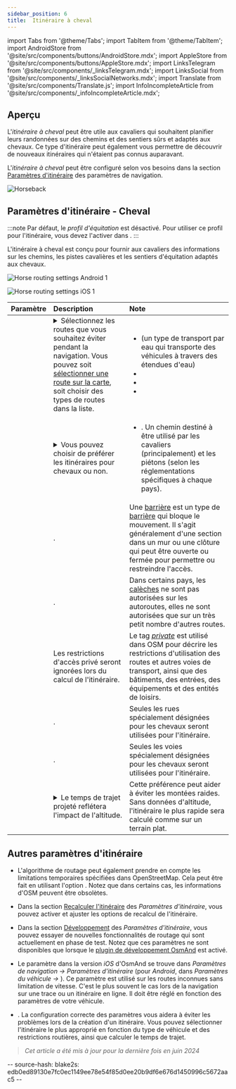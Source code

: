 ```yaml
---
sidebar_position: 6
title:  Itinéraire à cheval
---
```


import Tabs from '@theme/Tabs';
import TabItem from '@theme/TabItem';
import AndroidStore from '@site/src/components/buttons/AndroidStore.mdx';
import AppleStore from '@site/src/components/buttons/AppleStore.mdx';
import LinksTelegram from '@site/src/components/_linksTelegram.mdx';
import LinksSocial from '@site/src/components/_linksSocialNetworks.mdx';
import Translate from '@site/src/components/Translate.js';
import InfoIncompleteArticle from '@site/src/components/_infoIncompleteArticle.mdx';


## Aperçu

L'*itinéraire à cheval* peut être utile aux cavaliers qui souhaitent planifier leurs randonnées sur des chemins et des sentiers sûrs et adaptés aux chevaux. Ce type d'itinéraire peut également vous permettre de découvrir de nouveaux itinéraires qui n'étaient pas connus auparavant.

L'*itinéraire à cheval* peut être configuré selon vos besoins dans la section [Paramètres d'itinéraire](../guidance/navigation-settings.md#route-parameters) des paramètres de navigation.

![Horseback](@site/static/img/navigation/routing/horseback_routing_overview.png)


## Paramètres d'itinéraire - Cheval

:::note
Par défaut, le *profil d'équitation* est désactivé. Pour utiliser ce profil pour l'itinéraire, vous devez l'activer dans *<Translate android="true" ids="shared_string_menu,shared_string_settings,application_profiles"/>*.
:::

L'itinéraire à cheval est conçu pour fournir aux cavaliers des informations sur les chemins, les pistes cavalières et les sentiers d'équitation adaptés aux chevaux.

<Tabs groupId="operating-systems">

<TabItem value="android" label="Android">  

![Horse routing settings Android 1](@site/static/img/navigation/routing/horse-routing-andr.png)

</TabItem>

<TabItem value="ios" label="iOS">

![Horse routing settings iOS 1](@site/static/img/navigation/routing/horse-routing-ios.png)

</TabItem>

</Tabs>

| Paramètre | Description | Note |
|:------------|:---------------|:---------------|
| *<Translate android="true" ids="impassable_road"/>* |  <details><summary> Sélectionnez les routes que vous souhaitez éviter pendant la navigation. Vous pouvez soit [sélectionner une route sur la carte](../../map/map-context-menu/#avoid-road), soit choisir des types de routes dans la liste.  </summary>  ![Avoid roads Android](@site/static/img/navigation/routing/horse_routing_avoid_android.png) </details> | <ul><li> [<Translate android="true" ids="routing_attr_avoid_ferries_name"/>](https://wiki.openstreetmap.org/wiki/Ferries) (un type de transport par eau qui transporte des véhicules à travers des étendues d'eau)</li><li>[<Translate android="true" ids="routing_attr_avoid_stairs_name"/>](https://wiki.openstreetmap.org/wiki/Tag:highway%3Dsteps)</li><li>[<Translate android="true" ids="routing_attr_avoid_tunnels_name"/>](https://wiki.openstreetmap.org/wiki/Key:tunnel)</li><li>[<Translate android="true" ids="routing_attr_avoid_motorway_name"/>](https://wiki.openstreetmap.org/wiki/Tag:highway%3Dmotorway)</li></ul>|
| *<Translate android="true" ids="prefer_in_routing_title"/>* | <details><summary> Vous pouvez choisir de préférer les itinéraires pour chevaux ou non. </summary> ![Prefer horses routes Android](@site/static/img/navigation/routing/horse_routing_prefer_android.png)  </details>  | <ul><li>[<Translate android="true" ids="routing_attr_prefer_horse_routes_name"/>](https://wiki.openstreetmap.org/wiki/Tag:highway%3Dbridleway). Un chemin destiné à être utilisé par les cavaliers (principalement) et les piétons (selon les réglementations spécifiques à chaque pays). </li></ul> |
| *<Translate android="true" ids="routing_attr_allow_gate_name"/>* |  <Translate android="true" ids="routing_attr_allow_gate_description"/>. | Une [barrière](https://wiki.openstreetmap.org/wiki/Tag:barrier%3Dgate) est un type de [barrière](https://wiki.openstreetmap.org/wiki/Key:barrier) qui bloque le mouvement. Il s'agit généralement d'une section dans un mur ou une clôture qui peut être ouverte ou fermée pour permettre ou restreindre l'accès. |
|  *<Translate android="true" ids="routing_attr_carriage_restrictions_name"/>*  |  <Translate android="true" ids="routing_attr_carriage_restrictions_description"/>.  | Dans certains pays, les [calèches](https://wiki.openstreetmap.org/wiki/Key:carriage) ne sont pas autorisées sur les autoroutes, elles ne sont autorisées que sur un très petit nombre d'autres routes.   |
| *<Translate android="true" ids="routing_attr_allow_private_name"/>* |  Les restrictions d'accès privé seront ignorées lors du calcul de l'itinéraire.  | Le tag *[private](https://wiki.openstreetmap.org/wiki/Key:access)* est utilisé dans OSM pour décrire les restrictions d'utilisation des routes et autres voies de transport, ainsi que des bâtiments, des entrées, des équipements et des entités de loisirs.   |
| *<Translate android="true" ids="routing_attr_only_permitted_streets_name"/>*   |  <Translate android="true" ids="routing_attr_only_permitted_streets_description"/>.  | Seules les rues spécialement désignées pour les chevaux seront utilisées pour l'itinéraire.   |
| *<Translate android="true" ids="routing_attr_only_permitted_ways_name"/>*   |  <Translate android="true" ids="routing_attr_only_permitted_ways_description"/>.  | Seules les voies spécialement désignées pour les chevaux seront utilisées pour l'itinéraire.   |
|*<Translate android="true" ids="routing_attr_height_obstacles_name"/>* | <details><summary> Le temps de trajet projeté reflétera l'impact de l'altitude. </summary> ![Use elevation data Android](@site/static/img/navigation/routing/horse_routing_elevation_android.png)  </details> | Cette préférence peut aider à éviter les montées raides. Sans données d'altitude, l'itinéraire le plus rapide sera calculé comme sur un terrain plat. |


## Autres paramètres d'itinéraire

- L'algorithme de routage peut également prendre en compte les limitations temporaires spécifiées dans OpenStreetMap. Cela peut être fait en utilisant l'option [<Translate android="true" ids="temporary_conditional_routing"/>](../routing/osmand-routing.md#consider-temporary-limitations). Notez que dans certains cas, les informations d'OSM peuvent être obsolètes.

- Dans la section [Recalculer l'itinéraire](../../navigation/guidance/navigation-settings.md#recalculate-route) des *Paramètres d'itinéraire*, vous pouvez activer et ajuster les options de recalcul de l'itinéraire.

- Dans la section [Développement](../guidance/navigation-settings.md#development-settings) des *Paramètres d'itinéraire*, vous pouvez essayer de nouvelles fonctionnalités de routage qui sont actuellement en phase de test. Notez que ces paramètres ne sont disponibles que lorsque le [plugin de développement OsmAnd](../../plugins/development.md) est activé.

- Le paramètre [<Translate ios="true" ids="road_speeds"/>](../guidance/navigation-settings.md#road-speeds) dans la version *iOS* d'OsmAnd se trouve dans *Paramètres de navigation → Paramètres d'itinéraire* (pour *Android*, dans *Paramètres du véhicule → [<Translate android="true" ids="default_speed_setting_title"/>](../guidance/navigation-settings.md#default-speed--road-speeds)*). Ce paramètre est utilisé sur les routes inconnues sans limitation de vitesse. C'est le plus souvent le cas lors de la navigation sur une trace ou un itinéraire en ligne. Il doit être réglé en fonction des paramètres de votre véhicule.

- [<Translate ios="true" ids="vehicle_parameters"/>](../guidance/navigation-settings.md#vehicle-parameters). La configuration correcte des paramètres vous aidera à éviter les problèmes lors de la création d'un itinéraire. Vous pouvez sélectionner l'itinéraire le plus approprié en fonction du type de véhicule et des restrictions routières, ainsi que calculer le temps de trajet.

> *Cet article a été mis à jour pour la dernière fois en juin 2024*

-- source-hash: blake2s: edb0ed89130e7fc0ec1149ee78e54f85d0ee20b9df6e676d1450996c5672aac5 --
